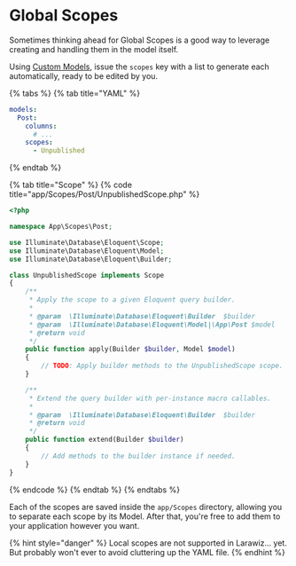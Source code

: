 # Global Scopes

Sometimes thinking ahead for Global Scopes is a good way to leverage creating and handling them in the model itself. 

Using [Custom Models](./#custom-model), issue the `scopes` key with a list to generate each automatically, ready to be edited by you.

{% tabs %}
{% tab title="YAML" %}
```yaml
models:
  Post:
    columns:
      # ...
    scopes:
      - Unpublished
```
{% endtab %}

{% tab title="Scope" %}
{% code title="app/Scopes/Post/UnpublishedScope.php" %}
```php
<?php

namespace App\Scopes\Post;

use Illuminate\Database\Eloquent\Scope;
use Illuminate\Database\Eloquent\Model;
use Illuminate\Database\Eloquent\Builder;

class UnpublishedScope implements Scope
{
    /**
     * Apply the scope to a given Eloquent query builder.
     *
     * @param  \Illuminate\Database\Eloquent\Builder  $builder
     * @param  \Illuminate\Database\Eloquent\Model|\App\Post $model
     * @return void
     */
    public function apply(Builder $builder, Model $model)
    {
        // TODO: Apply builder methods to the UnpublishedScope scope.
    }

    /**
     * Extend the query builder with per-instance macro callables.
     *
     * @param  \Illuminate\Database\Eloquent\Builder  $builder
     * @return void
     */
    public function extend(Builder $builder)
    {
        // Add methods to the builder instance if needed.
    }
}
```
{% endcode %}
{% endtab %}
{% endtabs %}

Each of the scopes are saved inside the `app/Scopes` directory, allowing you to separate each scope by its Model. After that, you're free to add them to your application however you want.

{% hint style="danger" %}
Local scopes are not supported in Larawiz... yet. But probably won't ever to avoid cluttering up the YAML file.
{% endhint %}


